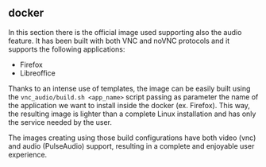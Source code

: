 ## docker

In this section there is the official image used supporting also the audio feature. It has been built with both VNC and noVNC protocols and it supports the following applications:

* Firefox
* Libreoffice

Thanks to an intense use of templates, the image can be easily built using the `vnc_audio/build.sh <app_name>` script passing as parameter the name of the application we want to install inside the docker (ex. Firefox). This way, the resulting image is lighter than a complete Linux installation and has only the service needed by the user.

The images creating using those build configurations have both video (vnc) and audio (PulseAudio) support, resulting in a complete and enjoyable user experience.